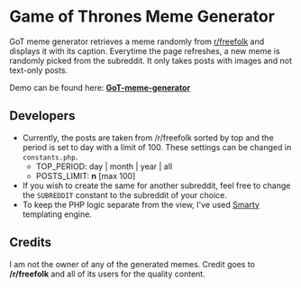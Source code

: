 # Game of Thrones Meme Generator
GoT meme generator retrieves a meme randomly from [r/freefolk](https://www.reddit.com/r/freefolk/) and displays it with its caption. Everytime the page refreshes, a new meme is randomly picked from the subreddit. It only takes posts with images and not text-only posts.

Demo can be found here: **[GoT-meme-generator](http://shahlin.com/projects/demo/GoT-meme-generator)**

## Developers
- Currently, the posts are taken from /r/freefolk sorted by top and the period is set to day with a limit of 100. These settings can be changed in `constants.php`. 
    - TOP_PERIOD: day | month | year | all
    - POSTS_LIMIT: **n** [max 100]
- If you wish to create the same for another subreddit, feel free to change the `SUBREDDIT` constant to the subreddit of your choice.
- To keep the PHP logic separate from the view, I've used [Smarty](https://www.smarty.net/) templating engine.

## Credits
I am not the owner of any of the generated memes. Credit goes to **/r/freefolk** and all of its users for the quality content.
